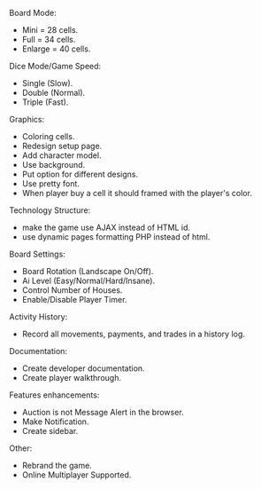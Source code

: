 Board Mode:
- Mini = 28 cells.
- Full = 34 cells.
- Enlarge = 40 cells.

Dice Mode/Game Speed:
- Single (Slow).
- Double (Normal).
- Triple (Fast).

Graphics:
- Coloring cells.
- Redesign setup page.
- Add character model.
- Use background.
- Put option for different designs.
- Use pretty font.
- When player buy a cell it should framed with the player's color.

Technology Structure:
- make the game use AJAX instead of HTML id.
- use dynamic pages formatting PHP instead of html.

Board Settings:
- Board Rotation (Landscape On/Off).
- Ai Level (Easy/Normal/Hard/Insane).
- Control Number of Houses.
- Enable/Disable Player Timer.

Activity History:
- Record all movements, payments, and trades in a history log.

Documentation:
- Create developer documentation.
- Create player walkthrough.

Features enhancements:
- Auction is not Message Alert in the browser.
- Make Notification.
- Create sidebar.

Other:
- Rebrand the game.
- Online Multiplayer Supported.